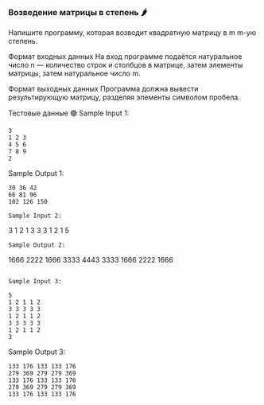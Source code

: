 ### Возведение матрицы в степень 🌶️
Напишите программу, которая возводит квадратную матрицу в 
m
m-ую степень.

Формат входных данных
На вход программе подаётся натуральное число 
n — количество строк и столбцов в матрице, затем элементы матрицы, затем натуральное число m.

Формат выходных данных
Программа должна вывести результирующую матрицу, разделяя элементы символом пробела.

Тестовые данные 🟢
Sample Input 1:
```
3
1 2 3
4 5 6
7 8 9
2
```

Sample Output 1:
```
30 36 42
66 81 96
102 126 150

Sample Input 2:
```
3
1 2 1
3 3 3
1 2 1
5
```
Sample Output 2:
```
1666 2222 1666
3333 4443 3333
1666 2222 1666
```

Sample Input 3:

5
1 2 1 1 2
3 3 3 3 3
1 2 1 1 2
3 3 3 3 3
1 2 1 1 2
3
```
Sample Output 3:
```
133 176 133 133 176
279 369 279 279 369
133 176 133 133 176
279 369 279 279 369
133 176 133 133 176
```